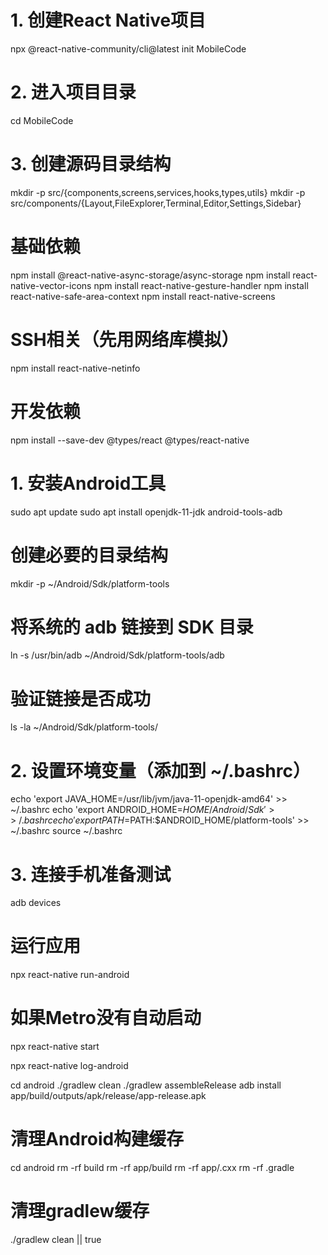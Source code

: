 # 1. 创建React Native项目
npx @react-native-community/cli@latest init MobileCode

# 2. 进入项目目录
cd MobileCode

# 3. 创建源码目录结构
mkdir -p src/{components,screens,services,hooks,types,utils}
mkdir -p src/components/{Layout,FileExplorer,Terminal,Editor,Settings,Sidebar}

# 基础依赖
npm install @react-native-async-storage/async-storage
npm install react-native-vector-icons
npm install react-native-gesture-handler
npm install react-native-safe-area-context
npm install react-native-screens

# SSH相关（先用网络库模拟）
npm install react-native-netinfo

# 开发依赖
npm install --save-dev @types/react @types/react-native

# 1. 安装Android工具
sudo apt update
sudo apt install openjdk-11-jdk android-tools-adb

# 创建必要的目录结构
mkdir -p ~/Android/Sdk/platform-tools

# 将系统的 adb 链接到 SDK 目录
ln -s /usr/bin/adb ~/Android/Sdk/platform-tools/adb

# 验证链接是否成功
ls -la ~/Android/Sdk/platform-tools/

# 2. 设置环境变量（添加到 ~/.bashrc）
echo 'export JAVA_HOME=/usr/lib/jvm/java-11-openjdk-amd64' >> ~/.bashrc
echo 'export ANDROID_HOME=$HOME/Android/Sdk' >> ~/.bashrc
echo 'export PATH=$PATH:$ANDROID_HOME/platform-tools' >> ~/.bashrc
source ~/.bashrc

# 3. 连接手机准备测试
adb devices

# 运行应用
npx react-native run-android

# 如果Metro没有自动启动
npx react-native start

npx react-native log-android

cd android
./gradlew clean
./gradlew assembleRelease
adb install app/build/outputs/apk/release/app-release.apk

# 清理Android构建缓存
cd android
rm -rf build
rm -rf app/build
rm -rf app/.cxx
rm -rf .gradle

# 清理gradlew缓存
./gradlew clean || true

